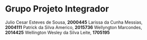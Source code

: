 # Grupo Projeto Integrador

Julio Cesar Esteves de Sousa, **2000445**
Larissa  da Cunha Messias, **2004111**
Patrick da Silva Americo, **2015736**
Wellyngton Marcondes, **2014425**
Wellington Wesley da Silva Leite, **1705195**


